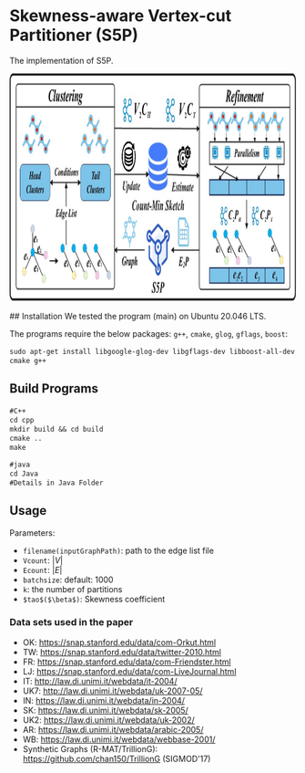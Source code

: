 # Skewness-aware Vertex-cut Partitioner (S5P)
The implementation of S5P.
<p align="center">
  <img src="https://github.com/BearBiscuit05/S5P/blob/master/Supplements/overview_1.jpg" height="400">
</p>
## Installation
We tested the program (main) on Ubuntu 20.046 LTS.

The programs require the below packages: `g++`, `cmake`, `glog`, `gflags`, `boost`:
```
sudo apt-get install libgoogle-glog-dev libgflags-dev libboost-all-dev cmake g++
```

## Build Programs
```
#C++
cd cpp
mkdir build && cd build
cmake ..
make
```

```
#java
cd Java
#Details in Java Folder
```

## Usage
Parameters:
* `filename(inputGraphPath)`: path to the edge list file
* `Vcount`: $|V|$
* `Ecount`: $|E|$
* `batchsize`: default: 1000
* `k`: the number of partitions
* `$tao$($\beta$)`: Skewness coefficient

### Data sets used in the paper
* OK: https://snap.stanford.edu/data/com-Orkut.html
* TW: https://snap.stanford.edu/data/twitter-2010.html
* FR: https://snap.stanford.edu/data/com-Friendster.html
* LJ: https://snap.stanford.edu/data/com-LiveJournal.html
* IT: http://law.di.unimi.it/webdata/it-2004/
* UK7: http://law.di.unimi.it/webdata/uk-2007-05/
* IN: https://law.di.unimi.it/webdata/in-2004/
* SK: https://law.di.unimi.it/webdata/sk-2005/
* UK2: https://law.di.unimi.it/webdata/uk-2002/
* AR: https://law.di.unimi.it/webdata/arabic-2005/
* WB: https://law.di.unimi.it/webdata/webbase-2001/
* Synthetic Graphs (R-MAT/TrillionG): https://github.com/chan150/TrillionG (SIGMOD'17)
  

